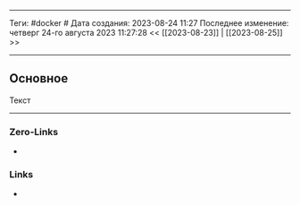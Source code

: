 ___
Теги: #docker #
Дата создания: 2023-08-24 11:27 
Последнее изменение: четверг 24-го августа 2023 11:27:28
<< [[2023-08-23]] | [[2023-08-25]] >> 
___
## Основное

Текст

___
### Zero-Links
- 

### Links
- 

